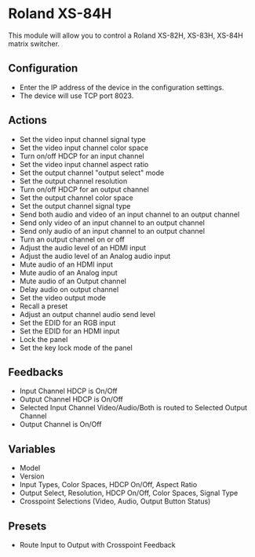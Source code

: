 # Roland XS-84H

This module will allow you to control a Roland XS-82H, XS-83H, XS-84H matrix switcher.

## Configuration

- Enter the IP address of the device in the configuration settings.
- The device will use TCP port 8023.

## Actions

- Set the video input channel signal type
- Set the video input channel color space
- Turn on/off HDCP for an input channel
- Set the video input channel aspect ratio
- Set the output channel "output select" mode
- Set the output channel resolution
- Turn on/off HDCP for an output channel
- Set the output channel color space
- Set the output channel signal type
- Send both audio and video of an input channel to an output channel
- Send only video of an input channel to an output channel
- Send only audio of an input channel to an output channel
- Turn an output channel on or off
- Adjust the audio level of an HDMI input
- Adjust the audio level of an Analog audio input
- Mute audio of an HDMI input
- Mute audio of an Analog input
- Mute audio of an Output channel
- Delay audio on output channel
- Set the video output mode
- Recall a preset
- Adjust an output channel audio send level
- Set the EDID for an RGB input
- Set the EDID for an HDMI input
- Lock the panel
- Set the key lock mode of the panel

## Feedbacks

- Input Channel HDCP is On/Off
- Output Channel HDCP is On/Off
- Selected Input Channel Video/Audio/Both is routed to Selected Output Channel
- Output Channel is On/Off

## Variables

- Model
- Version
- Input Types, Color Spaces, HDCP On/Off, Aspect Ratio
- Output Select, Resolution, HDCP On/Off, Color Spaces, Signal Type
- Crosspoint Selections (Video, Audio, Output Button Status)

## Presets

- Route Input to Output with Crosspoint Feedback
